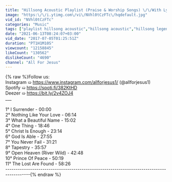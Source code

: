 ```yaml
---
title: "Hillsong Acoustic Playlist (Praise & Worship Songs) \/\/With Lyrics\/\/"
image: "https:\/\/i.ytimg.com\/vi\/NVhl0tCzFTc\/hqdefault.jpg"
vid_id: "NVhl0tCzFTc"
categories: "Music"
tags: ["playlist hillsong acoustic","hillsong acoustic","hillsong legendado"]
date: "2021-06-13T08:24:07+03:00"
vid_date: "2017-07-05T01:25:51Z"
duration: "PT1H1M10S"
viewcount: "12158845"
likeCount: "130562"
dislikeCount: "4690"
channel: "All For Jesus"
---
```

{% raw %}Follow us: <br />Instagram ➯ <a rel="nofollow" target="blank" href="https://www.instagram.com/allforjesus1/">https://www.instagram.com/allforjesus1/</a>  (@allforjesus1) <br />Spotify ➯ <a rel="nofollow" target="blank" href="https://spoti.fi/382KtHD">https://spoti.fi/382KtHD</a><br />Deezer ➯ <a rel="nofollow" target="blank" href="https://bit.ly/2v4ZOJ4">https://bit.ly/2v4ZOJ4</a><br />___<br /><br />1° I Surrender - 00:00<br />2° Nothing Like Your Love - 06:14<br />3° What a Beautiful Name - 15:02<br />4° One Thing - 18:46<br />5° Christ Is Enough - 23:14 <br />6° God Is Able - 27:55<br />7° You Never Fail - 31:21<br />8° Tapestry - 35:57<br />9° Open Heaven (River Wild) - 42:48<br />10° Prince Of Peace - 50:19<br />11° The Lost Are Found - 58:26<br />------------------------------------------------------------------------------------------{% endraw %}
